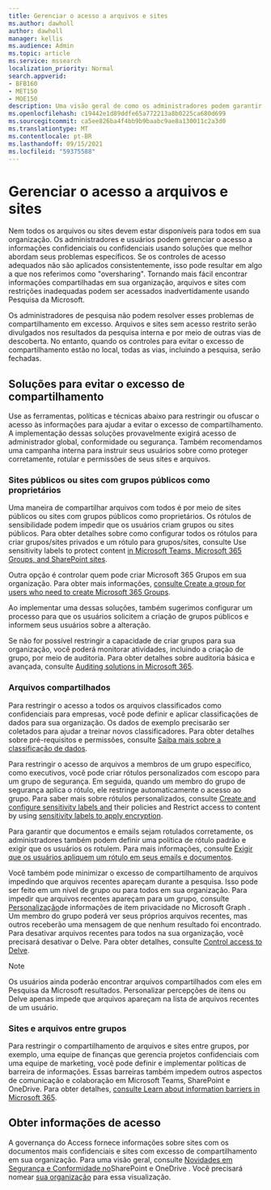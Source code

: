 ```yaml
---
title: Gerenciar o acesso a arquivos e sites
ms.author: dawholl
author: dawholl
manager: kellis
ms.audience: Admin
ms.topic: article
ms.service: mssearch
localization_priority: Normal
search.appverid:
- BFB160
- MET150
- MOE150
description: Uma visão geral de como os administradores podem garantir que o acesso a sites e arquivos sejam restritos corretamente em sua organização.
ms.openlocfilehash: c19442e1d89ddfe65a772213a8b0225ca680d699
ms.sourcegitcommit: ca5ee826ba4f4bb9b9baabc9ae8a130011c2a3d0
ms.translationtype: MT
ms.contentlocale: pt-BR
ms.lasthandoff: 09/15/2021
ms.locfileid: "59375588"
---
```

# <a name="manage-access-to-files-and-sites"></a>Gerenciar o acesso a arquivos e sites

Nem todos os arquivos ou sites devem estar disponíveis para todos em sua organização. Os administradores e usuários podem gerenciar o acesso a informações confidenciais ou confidenciais usando soluções que melhor abordam seus problemas específicos. Se os controles de acesso adequados não são aplicados consistentemente, isso pode resultar em algo a que nos referimos como "oversharing". Tornando mais fácil encontrar informações compartilhadas em sua organização, arquivos e sites com restrições inadequadas podem ser acessados inadvertidamente usando Pesquisa da Microsoft.

Os administradores de pesquisa não podem resolver esses problemas de compartilhamento em excesso. Arquivos e sites sem acesso restrito serão divulgados nos resultados da pesquisa interna e por meio de outras vias de descoberta. No entanto, quando os controles para evitar o excesso de compartilhamento estão no local, todas as vias, incluindo a pesquisa, serão fechadas.

## <a name="solutions-to-prevent-oversharing"></a>Soluções para evitar o excesso de compartilhamento

Use as ferramentas, políticas e técnicas abaixo para restringir ou ofuscar o acesso às informações para ajudar a evitar o excesso de compartilhamento. A implementação dessas soluções provavelmente exigirá acesso de administrador global, conformidade ou segurança. Também recomendamos uma campanha interna para instruir seus usuários sobre como proteger corretamente, rotular e permissões de seus sites e arquivos.

### <a name="public-sites-or-sites-with-public-groups-as-owners"></a>Sites públicos ou sites com grupos públicos como proprietários

Uma maneira de compartilhar arquivos com todos é por meio de sites públicos ou sites com grupos públicos como proprietários. Os rótulos de sensibilidade podem impedir que os usuários criam grupos ou sites públicos. Para obter detalhes sobre como configurar todos os rótulos para criar grupos/sites privados e um rótulo para grupos/sites, consulte Use sensitivity labels to protect content [in Microsoft Teams, Microsoft 365 Groups, and SharePoint sites](/microsoft-365/compliance/sensitivity-labels-teams-groups-sites).

Outra opção é controlar quem pode criar Microsoft 365 Grupos em sua organização. Para obter mais informações, [consulte Create a group for users who need to create Microsoft 365 Groups](/microsoft-365/solutions/manage-creation-of-groups#step-1-create-a-group-for-users-who-need-to-create-microsoft-365-groups).

Ao implementar uma dessas soluções, também sugerimos configurar um processo para que os usuários solicitem a criação de grupos públicos e informem seus usuários sobre a alteração.

Se não for possível restringir a capacidade de criar grupos para sua organização, você poderá monitorar atividades, incluindo a criação de grupo, por meio de auditoria. Para obter detalhes sobre auditoria básica e avançada, consulte [Auditing solutions in Microsoft 365](/microsoft-365/compliance/auditing-solutions-overview).

### <a name="shared-files"></a>Arquivos compartilhados

Para restringir o acesso a todos os arquivos classificados como confidenciais para empresas, você pode definir e aplicar classificações de dados para sua organização. Os dados de exemplo precisarão ser coletados para ajudar a treinar novos classificadores. Para obter detalhes sobre pré-requisitos e permissões, consulte [Saiba mais sobre a classificação de dados](/microsoft-365/compliance/data-classification-overview).

Para restringir o acesso de arquivos a membros de um grupo específico, como executivos, você pode criar rótulos personalizados com escopo para um grupo de segurança. Em seguida, quando um membro do grupo de segurança aplica o rótulo, ele restringe automaticamente o acesso ao grupo. Para saber mais sobre rótulos personalizados, consulte [Create and configure sensitivity labels and](/microsoft-365/compliance/create-sensitivity-labels) their policies and Restrict access to content by using [sensitivity labels to apply encryption](/microsoft-365/compliance/encryption-sensitivity-labels).

Para garantir que documentos e emails sejam rotulados corretamente, os administradores também podem definir uma política de rótulo padrão e exigir que os usuários os rotulem. Para mais informações, consulte [Exigir que os usuários apliquem um rótulo em seus emails e documentos](/microsoft-365/compliance/sensitivity-labels-office-apps#require-users-to-apply-a-label-to-their-email-and-documents).

Você também pode minimizar o excesso de compartilhamento de arquivos impedindo que arquivos recentes apareçam durante a pesquisa. Isso pode ser feito em um nível de grupo ou para todos em sua organização. Para impedir que arquivos recentes apareçam para um grupo, consulte [Personalização](/graph/insights-customize-item-insights-privacy)de informações de item privacidade no Microsoft Graph . Um membro do grupo poderá ver seus próprios arquivos recentes, mas outros receberão uma mensagem de que nenhum resultado foi encontrado. Para desativar arquivos recentes para todos na sua organização, você precisará desativar o Delve. Para obter detalhes, consulte [Control access to Delve](/sharepoint/delve-for-office-365-admins#control-access-to-delve).

> [!Note]
> Os usuários ainda poderão encontrar arquivos compartilhados com eles em Pesquisa da Microsoft resultados. Personalizar percepções de itens ou Delve apenas impede que arquivos apareçam na lista de arquivos recentes de um usuário.

### <a name="sites-and-files-between-groups"></a>Sites e arquivos entre grupos

Para restringir o compartilhamento de arquivos e sites entre grupos, por exemplo, uma equipe de finanças que gerencia projetos confidenciais com uma equipe de marketing, você pode definir e implementar políticas de barreira de informações. Essas barreiras também impedem outros aspectos de comunicação e colaboração em Microsoft Teams, SharePoint e OneDrive. Para obter detalhes, [consulte Learn about information barriers in Microsoft 365](/microsoft-365/compliance/information-barriers).

## <a name="get-access-insights"></a>Obter informações de acesso

A governança do Access fornece informações sobre sites com os documentos mais confidenciais e sites com excesso de compartilhamento em sua organização. Para uma visão geral, consulte [Novidades em Segurança e Conformidade no](https://techcommunity.microsoft.com/t5/microsoft-sharepoint-blog/what-s-new-in-security-and-compliance-in-sharepoint-and-onedrive/ba-p/1696705)SharePoint e OneDrive . Você precisará nomear [sua organização](https://forms.microsoft.com/Pages/ResponsePage.aspx?id=v4j5cvGGr0GRqy180BHbR3-O9WDTKhhDtgWfphwS9YhUM0hJNklNRkZKMlhLNDRZNzlEQlVDSjdZVi4u) para essa visualização.
